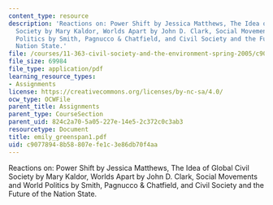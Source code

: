 ```yaml
---
content_type: resource
description: 'Reactions on: Power Shift by Jessica Matthews, The Idea of Global Civil
  Society by Mary Kaldor, Worlds Apart by John D. Clark, Social Movements and World
  Politics by Smith, Pagnucco & Chatfield, and Civil Society and the Future of the
  Nation State.'
file: /courses/11-363-civil-society-and-the-environment-spring-2005/c90778948b58807efe1c3e86db70f4aa_emily_greenspan1.pdf
file_size: 69984
file_type: application/pdf
learning_resource_types:
- Assignments
license: https://creativecommons.org/licenses/by-nc-sa/4.0/
ocw_type: OCWFile
parent_title: Assignments
parent_type: CourseSection
parent_uid: 824c2a70-5a05-227e-14e5-2c372c0c3ab3
resourcetype: Document
title: emily_greenspan1.pdf
uid: c9077894-8b58-807e-fe1c-3e86db70f4aa
---
```

Reactions on: Power Shift by Jessica Matthews, The Idea of Global Civil Society by Mary Kaldor, Worlds Apart by John D. Clark, Social Movements and World Politics by Smith, Pagnucco & Chatfield, and Civil Society and the Future of the Nation State.